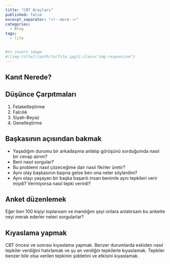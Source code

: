 ```yaml
---
title: "CBT Araçları"
published: false
excerpt_separator: "<!--more-->"
categories:
  - Blog
tags:
  - life


#to insert image 
#![img-title](/path/to/file.jpg){:class="img-responsive"}
---
```


## Kanıt Nerede? 

## Düşünce Çarpıtmaları 

1. Felaketleştirme
2. Falcılık
3. Siyah-Beyaz 
4. Genelleştirme

## Başkasının açısından bakmak 
- Yaşadığım durumu bir arkadaşıma anlatıp görüşünü sorduğumda nasıl bir cevap alırım?
- Beni nasıl sorgular?
- Bu problemi nasıl çözeceğime dair nasıl fikirler üretir? 
- Aynı olay başkasının başına gelse ben ona neler söylerdim? 
- Aynı olayı yaşayan bir başka başarılı insan benimle aynı tepkileri verir miydi? Vermiyorsa nasıl tepki verirdi? 

## Anket düzenlemek 
Eğer ben 100 kişiyi toplarsam ve inandığım şeyi onlara anlatırsam bu ankette neyi merak ederler neleri sorgularlar? 

## Kıyaslama yapmak 
CBT öncesi ve sonrası kıyaslama yapmak. Benzer durumlarda eskiden nasıl tepkiler verdiğini hatırlamak ve şu an verdiğin tepkilerle kıyaslamak. Tepkiler benzer bile olsa verilen tepkinin şiddetini ve etkisini kıyaslamak. 